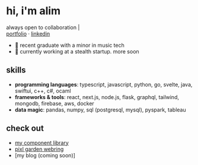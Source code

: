 # hi, i'm alim

always open to collaboration |   
[portfolio](https://notalim.com) · [linkedin](https://linkedin.com/in/notalim)

* 🌱 recent graduate with a minor in music tech 
* 🚀 currently working at a stealth startup. more soon

## skills  
- **programming languages**: typescript, javascript, python, go, svelte, java, swiftui, c++, c#, ocaml  
- **frameworks & tools**: react, next.js, node.js, flask, graphql, tailwind, mongodb, firebase, aws, docker  
- **data magic**: pandas, numpy, sql (postgresql, mysql), pyspark, tableau  

## check out
- [my component library](https://notalim.com/lib)  
- [pixl garden webring](https://pg-webring.vercel.app)
- [my blog (coming soon)]
